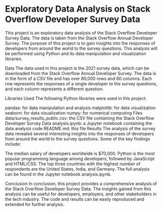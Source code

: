 # Exploratory Data Analysis on Stack Overflow Developer Survey Data
This project is an exploratory data analysis of the Stack Overflow Developer Survey Data. The data is taken from the Stack Overflow Annual Developer Survey. The purpose of this project is to gain insights into the responses of developers from around the world to the survey questions. This analysis will be performed using Python and its data manipulation and visualization libraries.

Data
The data used in this project is the 2021 survey data, which can be downloaded from the Stack Overflow Annual Developer Survey. The data is in the form of a CSV file and has over 80,000 rows and 60 columns. Each row represents the responses of a single developer to the survey questions, and each column represents a different question.

Libraries Used
The following Python libraries were used in this project:

pandas: for data manipulation and analysis
matplotlib: for data visualization
seaborn: for data visualization
numpy: for numerical computing
Files
data/survey_results_public.csv: the CSV file containing the Stack Overflow Developer Survey Data
analysis.ipynb: a Jupyter notebook containing the data analysis code
README.md: this file
Results
The analysis of the survey data revealed several interesting insights into the responses of developers from around the world to the survey questions. Some of the key findings include:

The median salary of developers worldwide is $70,000.
Python is the most popular programming language among developers, followed by JavaScript and HTML/CSS.
The top three countries with the highest number of respondents are the United States, India, and Germany.
The full analysis can be found in the Jupyter notebook analysis.ipynb.

Conclusion
In conclusion, this project provides a comprehensive analysis of the Stack Overflow Developer Survey Data. The insights gained from this analysis can be useful for developers, employers, and other stakeholders in the tech industry. The code and results can be easily reproduced and extended for further analysis.
